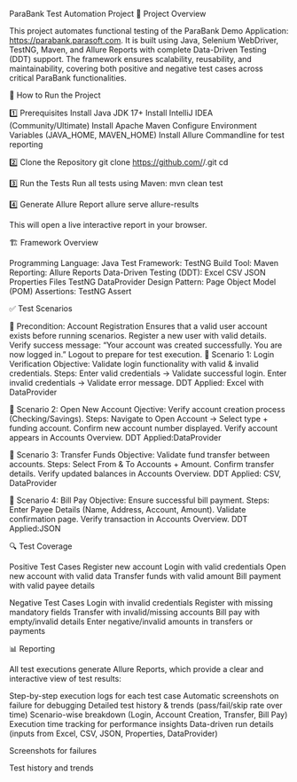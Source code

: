 ParaBank Test Automation Project
📌 Project Overview

This project automates functional testing of the ParaBank Demo Application: https://parabank.parasoft.com.
It is built using Java, Selenium WebDriver, TestNG, Maven, and Allure Reports with complete Data-Driven Testing (DDT) support.
The framework ensures scalability, reusability, and maintainability, covering both positive and negative test cases across critical ParaBank functionalities.

🚀 How to Run the Project

1️⃣ Prerequisites
Install Java JDK 17+
Install IntelliJ IDEA (Community/Ultimate)
Install Apache Maven
Configure Environment Variables (JAVA_HOME, MAVEN_HOME)
Install Allure Commandline for test reporting

2️⃣ Clone the Repository
git clone https://github.com/<your-username>/<your-repo>.git
cd <your-repo>

3️⃣ Run the Tests
Run all tests using Maven:
mvn clean test

4️⃣ Generate Allure Report
allure serve allure-results


This will open a live interactive report in your browser.

🏗️ Framework Overview

Programming Language: Java
Test Framework: TestNG
Build Tool: Maven
Reporting: Allure Reports
Data-Driven Testing (DDT):
Excel
CSV
JSON
Properties Files
TestNG DataProvider
Design Pattern: Page Object Model (POM)
Assertions: TestNG Assert

✅ Test Scenarios

🔹 Precondition: Account Registration
Ensures that a valid user account exists before running scenarios.
Register a new user with valid details.
Verify success message:
“Your account was created successfully. You are now logged in.”
Logout to prepare for test execution.
🔹 Scenario 1: Login Verification
Objective: Validate login functionality with valid & invalid credentials.
Steps:
Enter valid credentials → Validate successful login.
Enter invalid credentials → Validate error message.
DDT Applied: Excel with DataProvider

🔹 Scenario 2: Open New Account
Ojective: Verify account creation process (Checking/Savings).
Steps:
Navigate to Open Account → Select type + funding account.
Confirm new account number displayed.
Verify account appears in Accounts Overview.
DDT Applied:DataProvider

🔹 Scenario 3: Transfer Funds
Objective: Validate fund transfer between accounts.
Steps:
Select From & To Accounts + Amount.
Confirm transfer details.
Verify updated balances in Accounts Overview.
DDT Applied: CSV, DataProvider

🔹 Scenario 4: Bill Pay
Objective: Ensure successful bill payment.
Steps:
Enter Payee Details (Name, Address, Account, Amount).
Validate confirmation page.
Verify transaction in Accounts Overview.
DDT Applied:JSON

🔍 Test Coverage

Positive Test Cases
Register new account
Login with valid credentials
Open new account with valid data
Transfer funds with valid amount
Bill payment with valid payee details

Negative Test Cases
Login with invalid credentials
Register with missing mandatory fields
Transfer with invalid/missing accounts
Bill pay with empty/invalid details
Enter negative/invalid amounts in transfers or payments

📊 Reporting

All test executions generate Allure Reports, which provide a clear and interactive view of test results:


Step-by-step execution logs for each test case
Automatic screenshots on failure for debugging
Detailed test history & trends (pass/fail/skip rate over time)
Scenario-wise breakdown (Login, Account Creation, Transfer, Bill Pay)
Execution time tracking for performance insights
Data-driven run details (inputs from Excel, CSV, JSON, Properties, DataProvider)

Screenshots for failures

Test history and trends

